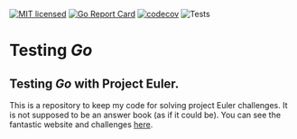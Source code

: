 [![MIT licensed](https://img.shields.io/badge/license-MIT-blue.svg)](./LICENSE)
[![Go Report Card](https://goreportcard.com/badge/github.com/andrew-field/testing_go)](https://goreportcard.com/report/github.com/andrew-field/testing_go)
[![codecov](https://codecov.io/gh/andrew-field/testing-go/branch/master/graph/badge.svg?token=jGdnwTJSTD)](https://codecov.io/gh/andrew-field/testing-go)
![Tests](https://github.com/github/docs/actions/workflows/main.yml/badge.svg)


# Testing *Go*

## Testing *Go* with Project Euler.  
This is a repository to keep my code for solving project Euler challenges. It is not supposed to be an answer book (as if it could be). You can see the fantastic website and challenges [here](https://projecteuler.net/ "Project Euler").
